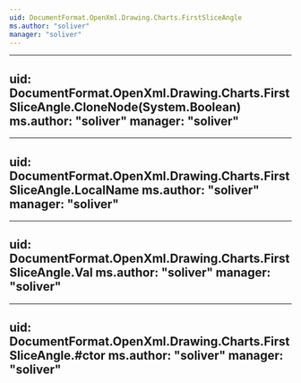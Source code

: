 ```yaml
---
uid: DocumentFormat.OpenXml.Drawing.Charts.FirstSliceAngle
ms.author: "soliver"
manager: "soliver"
---
```


---
uid: DocumentFormat.OpenXml.Drawing.Charts.FirstSliceAngle.CloneNode(System.Boolean)
ms.author: "soliver"
manager: "soliver"
---

---
uid: DocumentFormat.OpenXml.Drawing.Charts.FirstSliceAngle.LocalName
ms.author: "soliver"
manager: "soliver"
---

---
uid: DocumentFormat.OpenXml.Drawing.Charts.FirstSliceAngle.Val
ms.author: "soliver"
manager: "soliver"
---

---
uid: DocumentFormat.OpenXml.Drawing.Charts.FirstSliceAngle.#ctor
ms.author: "soliver"
manager: "soliver"
---
